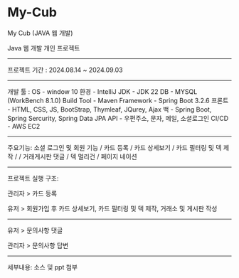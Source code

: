 # My-Cub
My Cub (JAVA 웹 개발)

Java 웹 개발 개인 프로젝트
______________________________________________________________________

프로젝트 기간 :
2024.08.14 ~ 2024.09.03
______________________________________________________________________

개발 툴 :
OS - window 10 
환경 - IntelliJ
JDK - JDK 22
DB - MYSQL (WorkBench 8.1.0)
Build Tool - Maven
Framework - Spring Boot 3.2.6
프론트 - HTML, CSS, JS, BootStrap, Thymleaf, JQurey, Ajax
백 - Spring Boot, Spring Sercurity, Spring Data JPA
API - 우편주소, 문자, 메일, 소셜로그인
CI/CD - AWS EC2
______________________________________________________________________

주요기능: 
소셜 로그인 및 회원 기능 / 카드 등록 / 카드 상세보기 / 카드 필터링 및 덱 제작 /
/ 거래게시판 댓글 / 덱 멀리건 / 페이지 네이션

______________________________________________________________________

프로젝트 실행 구조:

관리자 > 카드 등록 

유저 > 회원가입 후 카드 상세보기, 카드 필터링 및 덱 제작, 거래소 및 게시판 작성
______________________________________________________________________

유저 > 문의사항 댓글

관리자 > 문의사항 답변

______________________________________________________________________

세부내용:
소스 및 ppt 첨부
